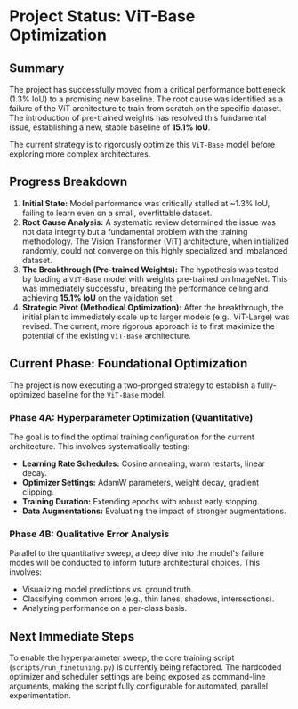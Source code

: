# Project Status: ViT-Base Optimization

## Summary
The project has successfully moved from a critical performance bottleneck (1.3% IoU) to a promising new baseline. The root cause was identified as a failure of the ViT architecture to train from scratch on the specific dataset. The introduction of pre-trained weights has resolved this fundamental issue, establishing a new, stable baseline of **15.1% IoU**.

The current strategy is to rigorously optimize this `ViT-Base` model before exploring more complex architectures.

## Progress Breakdown

1.  **Initial State:** Model performance was critically stalled at ~1.3% IoU, failing to learn even on a small, overfittable dataset.
2.  **Root Cause Analysis:** A systematic review determined the issue was not data integrity but a fundamental problem with the training methodology. The Vision Transformer (ViT) architecture, when initialized randomly, could not converge on this highly specialized and imbalanced dataset.
3.  **The Breakthrough (Pre-trained Weights):** The hypothesis was tested by loading a `ViT-Base` model with weights pre-trained on ImageNet. This was immediately successful, breaking the performance ceiling and achieving **15.1% IoU** on the validation set.
4.  **Strategic Pivot (Methodical Optimization):** After the breakthrough, the initial plan to immediately scale up to larger models (e.g., ViT-Large) was revised. The current, more rigorous approach is to first maximize the potential of the existing `ViT-Base` architecture.

## Current Phase: Foundational Optimization

The project is now executing a two-pronged strategy to establish a fully-optimized baseline for the `ViT-Base` model.

### Phase 4A: Hyperparameter Optimization (Quantitative)
The goal is to find the optimal training configuration for the current architecture. This involves systematically testing:
-   **Learning Rate Schedules:** Cosine annealing, warm restarts, linear decay.
-   **Optimizer Settings:** AdamW parameters, weight decay, gradient clipping.
-   **Training Duration:** Extending epochs with robust early stopping.
-   **Data Augmentations:** Evaluating the impact of stronger augmentations.

### Phase 4B: Qualitative Error Analysis
Parallel to the quantitative sweep, a deep dive into the model's failure modes will be conducted to inform future architectural choices. This involves:
-   Visualizing model predictions vs. ground truth.
-   Classifying common errors (e.g., thin lanes, shadows, intersections).
-   Analyzing performance on a per-class basis.

## Next Immediate Steps
To enable the hyperparameter sweep, the core training script (`scripts/run_finetuning.py`) is currently being refactored. The hardcoded optimizer and scheduler settings are being exposed as command-line arguments, making the script fully configurable for automated, parallel experimentation.
